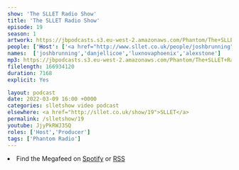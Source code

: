 ```yaml
---
show: 'The SLLET Radio Show'
title: 'The SLLET Radio Show'
episode: 19
season: 1
artwork: https://jbpodcasts.s3.eu-west-2.amazonaws.com/Phantom/The+SLLET+Radio+Show/2021-09-27+-+SLLET+radio+square.png
people: ['Host': ['<a href="http://www.sllet.co.uk/people/joshbrunning">Josh Brunning</a>','<a href="http://www.sllet.co.uk/people/danjellicoe">Dan Jellicoe</a>'],'Guests':'<a href="http://www.sllet.co.uk/people/luxnovaphoenix">Lux Nova Phoenix</a>','And Special Guest':'<a href="http://www.sllet.co.uk/people/alexstone">Alex Stone</a>']
names:  ['joshbrunning','danjellicoe','luxnovaphoenix','alexstone']
mp3: https://jbpodcasts.s3.eu-west-2.amazonaws.com/Phantom/The+SLLET+Radio+Show/2022-03-09+-+19.mp3
filelength: 166934120
duration: 7168 
explicit: Yes

layout: podcast
date: 2022-03-09 16:00 +0000
categories: slletshow video podcast
elsewhere: <a href="http://sllet.co.uk/show/19">SLLET</a>
permalink: /slletshow/19
youtube: JjyPkRWJ35Q
roles: ['Host','Producer']
tags: ['Phantom Radio']
---
```


<li>Find the Megafeed on <a href="https://open.spotify.com/show/1WGc6YCF3UfAL7E62gHLAS?si=eff5901deb8d498e">Spotify</a> or <a href="https://anchor.fm/s/849e58ac/podcast/rss">RSS</a></li>
